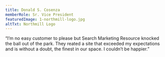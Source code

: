 ```yaml
---
title: Donald S. Cosenza
memberRole: Sr. Vice President
featuredImage: 1-northmill-logo.jpg
altTxt: Northmill Logo
---
```


“I’m no easy customer to please but Search Marketing Resource knocked the ball out of the park. They reated a site that exceeded my expectations and is without a doubt, the finest in our space. I couldn’t be happier.”